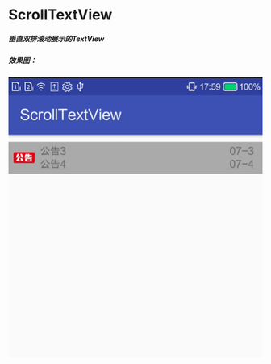 # ScrollTextView
##### 垂直双排滚动展示的TextView

##### 效果图：
![Image text](https://github.com/BeijingSnail/ScrollTextView/blob/master/image/sample.png)
